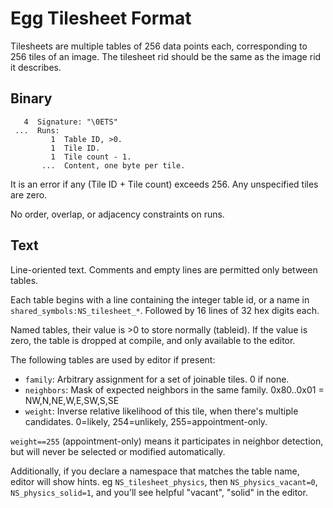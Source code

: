 # Egg Tilesheet Format

Tilesheets are multiple tables of 256 data points each, corresponding to 256 tiles of an image.
The tilesheet rid should be the same as the image rid it describes.

## Binary

```
   4  Signature: "\0ETS"
 ...  Runs:
         1  Table ID, >0.
         1  Tile ID.
         1  Tile count - 1.
       ...  Content, one byte per tile.
```

It is an error if any (Tile ID + Tile count) exceeds 256.
Any unspecified tiles are zero.

No order, overlap, or adjacency constraints on runs.

## Text

Line-oriented text.
Comments and empty lines are permitted only between tables.

Each table begins with a line containing the integer table id, or a name in `shared_symbols:NS_tilesheet_*`.
Followed by 16 lines of 32 hex digits each.

Named tables, their value is >0 to store normally (tableid).
If the value is zero, the table is dropped at compile, and only available to the editor.

The following tables are used by editor if present:
- `family`: Arbitrary assignment for a set of joinable tiles. 0 if none.
- `neighbors`: Mask of expected neighbors in the same family. 0x80..0x01 = NW,N,NE,W,E,SW,S,SE
- `weight`: Inverse relative likelihood of this tile, when there's multiple candidates. 0=likely, 254=unlikely, 255=appointment-only.

`weight==255` (appointment-only) means it participates in neighbor detection, but will never be selected or modified automatically.

Additionally, if you declare a namespace that matches the table name, editor will show hints.
eg `NS_tilesheet_physics`, then `NS_physics_vacant=0`, `NS_physics_solid=1`, and you'll see helpful "vacant", "solid" in the editor.
